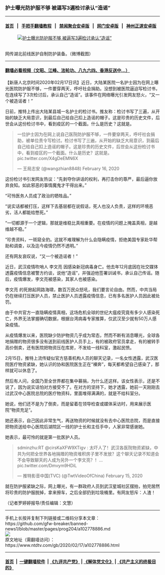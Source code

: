 ### 护士曝光防护服不够 被逼写3遍检讨承认“造谣”
------------------------

#### [首页](https://github.com/gfw-breaker/banned-news1/blob/master/README.md) &nbsp;&nbsp;|&nbsp;&nbsp; [手把手翻墙教程](https://github.com/gfw-breaker/guides/wiki) &nbsp;&nbsp;|&nbsp;&nbsp; [禁闻聚合安卓版](https://github.com/gfw-breaker/bn-android) &nbsp;&nbsp;|&nbsp;&nbsp; [网门安卓版](https://github.com/oGate2/oGate) &nbsp;&nbsp;|&nbsp;&nbsp; [神州正道安卓版](https://github.com/SzzdOgate/update) 



<div><div class="featured_image">
 <a href="https://i.ntdtv.com/assets/uploads/2020/02/3e09c5dba1505c3a1b90ee00942395d0-800x450-1.jpg" target="_blank">
  <figure>
   <img alt="护士曝光防护服不够 被逼写3遍检讨承认“造谣”" src="https://i.ntdtv.com/assets/uploads/2020/02/3e09c5dba1505c3a1b90ee00942395d0-800x450-1-800x450.jpg"/>
  </figure><br/>
 </a>
 <span class="caption">
  网传湖北前线医护自制防护装备。（微博截图）
 </span>
</div>
</div><hr/>

#### [翻墙必看视频（文昭、江峰、法轮功、八九六四、香港反送中...）](https://github.com/gfw-breaker/banned-news1/blob/master/pages/link3.md)

<div><div class="post_content" itemprop="articleBody">
 <p>
  【新唐人北京时间2020年02月17日讯】近日，大陆某医院一名护士因为在网上曝光医院防护服不够，一件要穿两天，呼吁社会捐助。没想到被医院逼迫写检讨书，在连续写了3次检讨后，承认自己“造谣”。该事件在网络曝光引发网友怒火，“又一个被造谣者！”
 </p>
 <p>
  日前，推特上传出大陆某县城一名护士的检讨书。推友称：检讨书写了三遍，从开始的缺乏大局意识，到最后自己给自己扣上造谣的帽子。这是珍贵的历史文件，后世会从这份检讨书中，看到疫区的一个截面。什么是历史？这就是。
 </p>
 <blockquote class="twitter-tweet">
  <p dir="ltr" lang="zh">
   一位护士因为在网上说自己医院防护服不够，一件要穿两天，呼吁社会捐助，被单位责令写检讨。检讨书写了三遍，从开始的缺乏大局意识，到最后自己给自己扣上造谣的帽子。这是珍贵的历史文件，后世会从这份检讨书中，看到疫区的一个截面。什么是历史？这就是。
   <ok href="https://t.co/X4gDeEMN6X">
    pic.twitter.com/X4gDeEMN6X
   </ok>
  </p>
  <p>
   — 王局志安 (@wangzhian8848)
   <ok href="https://twitter.com/wangzhian8848/status/1229063068769898503?ref_src=twsrc%5Etfw">
    February 16, 2020
   </ok>
  </p>
 </blockquote>
 <p>
  <script async="" charset="utf-8" src="https://platform.twitter.com/widgets.js">
  </script>
 </p>
 <p>
 </p>
 <p>
  这份检讨书引发网友热议：“先剥夺你讲话的权利，再打击你的尊严，最后逼你放弃良知。如此邪恶的事情魔鬼才干得出来。”
 </p>
 <p>
  “可怜医务人员成了政治的牺牲品。”
 </p>
 <p>
  “说实话都被打压，这样下去基层都在说假话，死人也没人负责，这样的环境恶劣，活人都能给憋死。”
 </p>
 <p>
  “一切都源于一个逻辑，那就是维稳比真相重要。在疫情的问题上掩盖真相，是越维越不稳。”
 </p>
 <p>
  “珍贵资料，一斑窥全豹。这就不难理解为什么会隐瞒疫情，拒绝美国专家赴华帮助和调查，以及迄今疫情仍然不透明。”
 </p>
 <p>
  还有网友哀叹说，“又一个被造谣者！”
 </p>
 <p>
  近日，武汉疫情吹哨人
  <ok href="https://www.ntdtv.com/gb/李文亮.htm">
   李文亮
  </ok>
  因感染新冠病毒身亡。他去年12月底因在社交媒体透露疫情信息被警方约谈，说他“造谣”，并强迫他签署训诫书，承认自己传谣。随后，疫情爆发，李文亮被感染，其家人也被感染。
 </p>
 <p>
  <ok href="https://www.ntdtv.com/gb/李文亮.htm">
   李文亮
  </ok>
  的死掀起网路海啸，数百万民众怒吼，我们要言论自由。然而，中共当局仍在继续打压医护人员，禁止医护人员透露疫情信息，已有多名医护人员因此被处罚。
 </p>
 <p>
  由于中共官方一直隐瞒疫情真相，这场危机全球的世纪大瘟疫究竟有多少人感染死亡，外界无法掌握确切数据，根据台湾病毒专家推算，仅武汉至少就有50万人感染疫情。
 </p>
 <p>
  从疫情爆发以来，医院缺少防护物资几乎成为常态，然而不断有消息曝光，全球各地捐赠的物资很多没有送到前线医护人员手上，有的被政府官员拿走，有的被转手高价倒卖，还有医院把物资压在库房，不发给一线科室，激起民愤。
 </p>
 <p>
  2月15日，推特上流传疑似官方慈善机构人员的聊天记录，一名女性透露，武汉医院医疗物资紧缺，她认识的协和医院医生正在“裸奔”，每天都希望自己感染了，那样就可以休息了。
 </p>
 <p>
  然后有人问，全国乃至全世界都在集中募捐，为什么还这样。该女性表示，还是不说了，因为说实话怕对方接受不了。在对方的坚持下，她才透露，她前一天刚刚去过武汉中心医院总院的医疗物资科，里面堆得满满的，就是不给科室分。
 </p>
 <p>
  她说，他们还不是为了倒卖，而是留着在领导检查或媒体采访时，用来展示医院“物资充足”。
 </p>
 <p>
  她还表示，自己因此非常生气，再送物资的时候就没有去中心医院总院，而是直接把物资送给中心医院后湖院区一线的护士长和主任手中，人家非常感谢她。
 </p>
 <p>
  她表示，最可怜的就是第一批医护人员。
 </p>
 <blockquote class="twitter-tweet">
  <p dir="ltr" lang="zh">
   sdminzhu:RT
   <ok href="https://twitter.com/cirsKaXFW9XTigv?ref_src=twsrc%5Etfw">
    @cirsKaXFW9XTigv
   </ok>
   : 太吓人了！武汉各医院物资紧缺，中共为何把全世界各地捐赠的物资堆积房子里不发放？这个聊天记录不知道会不会导致聊天的人成为另外一个李文亮？！…
   <ok href="https://t.co/Dmvym9HDiL">
    pic.twitter.com/Dmvym9HDiL
   </ok>
  </p>
  <p>
   — 推特影音中国(TVC) (@TwtVideoOfChina)
   <ok href="https://twitter.com/TwtVideoOfChina/status/1228784692666781697?ref_src=twsrc%5Etfw">
    February 15, 2020
   </ok>
  </p>
 </blockquote>
 <p>
  <script async="" charset="utf-8" src="https://platform.twitter.com/widgets.js">
  </script>
 </p>
 <p>
 </p>
 <p>
  就在防护服紧缺之际，网上曝光，有一群政府人员到武汉星城社区摆拍，拍完居然将珍贵的防护服脱掉，拿来擦车，之后全部扔到垃圾桶里。有网友怒斥：人渣！
 </p>
 <div class="video_fit_container">
 </div>
 <p>
  （记者罗婷婷报导/责任编辑：文慧）
 </p>
 <div class="single_ad">
 </div>
</div>
</div>
<hr/>
手机上长按并复制下列链接或二维码分享本文章：<br/>
https://github.com/gfw-breaker/banned-news1/blob/master/pages/prog204/a102778886.md <br/>
<a href='https://github.com/gfw-breaker/banned-news1/blob/master/pages/prog204/a102778886.md'><img src='https://github.com/gfw-breaker/banned-news1/blob/master/pages/prog204/a102778886.md.png'/></a> <br/>
原文地址（需翻墙访问）：https://www.ntdtv.com/gb/2020/02/17/a102778886.html


------------------------
#### [首页](https://github.com/gfw-breaker/banned-news1/blob/master/README.md) &nbsp;|&nbsp; [一键翻墙软件](https://github.com/gfw-breaker/nogfw/blob/master/README.md) &nbsp;| [《九评共产党》](https://github.com/gfw-breaker/9ping.md/blob/master/README.md#九评之一评共产党是什么) | [《解体党文化》](https://github.com/gfw-breaker/jtdwh.md/blob/master/README.md) | [《共产主义的终极目的》](https://github.com/gfw-breaker/gczydzjmd.md/blob/master/README.md)


<img src='http://gfw-breaker.win/banned-news/pages/prog204/a102778886.md' width='0px' height='0px'/>
